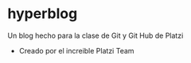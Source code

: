 # hyperblog
Un blog hecho para la clase de Git y Git Hub de Platzi

* Creado por el increible Platzi Team